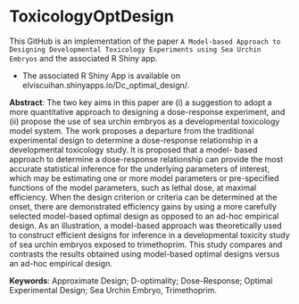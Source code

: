 # ToxicologyOptDesign

This GitHub is an implementation of the paper `A Model-based Approach to Designing Developmental Toxicology Experiments using Sea Urchin Embryos` and the associated R Shiny app.

- The associated R Shiny App is available on elviscuihan.shinyapps.io/Dc_optimal_design/.

**Abstract**: The two key aims in this paper are (i) a suggestion to adopt a more quantitative approach to designing a dose-response experiment, and (ii) propose the use of sea urchin embryos as a developmental toxicology model system.  The work proposes a departure from the traditional experimental design to determine a dose-response relationship in a developmental toxicology study. It is proposed that a model- based approach to determine a dose-response relationship can provide the most accurate statistical inference for the underlying parameters of interest, which may be estimating one or more model parameters or pre-specified functions of the model parameters, such as lethal dose, at maximal efficiency.  When the design criterion or criteria can be determined at the onset, there are demonstrated efficiency gains by using a more carefully selected model-based optimal design as opposed to an ad-hoc empirical design.  As an illustration, a model-based approach was theoretically used to construct efficient designs for inference in a developmental toxicity study of sea urchin embryos exposed to trimethoprim. This study compares and contrasts the results obtained using model-based optimal designs versus an ad-hoc empirical design.

**Keywords**: Approximate Design; D-optimality; Dose-Response; Optimal Experimental Design; Sea Urchin Embryo, Trimethoprim.
